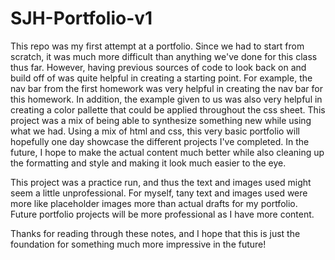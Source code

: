 # SJH-Portfolio-v1

This repo was my first attempt at a portfolio. 
Since we had to start from scratch, it was much more difficult than anything we've done for this class thus far. 
However, having previous sources of code to look back on and build off of was quite helpful in creating a starting point.
For example, the nav bar from the first homework was very helpful in creating the nav bar for this homework. 
In addition, the example given to us was also very helpful in creating a color pallette that could be applied throughout the css sheet.
This project was a mix of being able to synthesize something new while using what we had. 
Using a mix of html and css, this very basic portfolio will hopefully one day showcase the different projects I've completed.
In the future, I hope to make the actual content much better while also cleaning up the formatting and style and making it look much easier to the eye. 

This project was a practice run, and thus the text and images used might seem a little unprofessional. 
For myself, tany text and images used were more like placeholder images more than actual drafts for my portfolio. 
Future portfolio projects will be more professional as I have more content. 

Thanks for reading through these notes, and I hope that this is just the foundation for something much more impressive in the future!